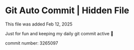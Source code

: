 # Git Auto Commit | Hidden File

This file was added Feb 12, 2025

Just for fun and keeping my daily git commit active 🤪

commit number: 3265097
